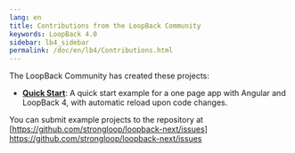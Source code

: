 ```yaml
---
lang: en
title: Contributions from the LoopBack Community
keywords: LoopBack 4.0
sidebar: lb4_sidebar
permalink: /doc/en/lb4/Contributions.html
---
```


The LoopBack Community has created these projects:

- **[Quick Start](https://github.com/mightytyphoon/lb4-ng-quickstart)**: A quick
  start example for a one page app with Angular and LoopBack 4, with automatic
  reload upon code changes.

You can submit example projects to the repository at
[https://github.com/strongloop/loopback-next/issues]
https://github.com/strongloop/loopback-next/issues
